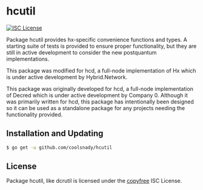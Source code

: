hcutil
=======

[![ISC License](http://img.shields.io/badge/license-ISC-blue.svg)](http://copyfree.org)

Package hcutil provides hx-specific convenience functions and types.
A starting suite of tests is provided to ensure proper functionality, but they are
still in active development to consider the new postquantum implementations.  

This package was modified for hcd, a full-node implementation of Hx which
is under active development by Hybrid.Network.

This package was originally developed for hcd, a full-node implementation of Decred which
is under active development by Company 0.  Although it was primarily written for
hcd, this package has intentionally been designed so it can be used as a
standalone package for any projects needing the functionality provided.

## Installation and Updating

```bash
$ go get -u github.com/coolsnady/hcutil
```

## License

Package hcutil, like dcrutil is licensed under the [copyfree](http://copyfree.org) ISC
License.
